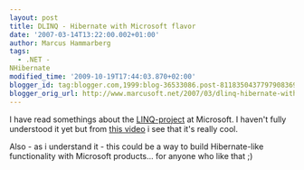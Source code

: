```yaml
---
layout: post
title: DLINQ - Hibernate with Microsoft flavor
date: '2007-03-14T13:22:00.002+01:00'
author: Marcus Hammarberg
tags:
  - .NET -
NHibernate
modified_time: '2009-10-19T17:44:03.870+02:00'
blogger_id: tag:blogger.com,1999:blog-36533086.post-8118350437797908369
blogger_orig_url: http://www.marcusoft.net/2007/03/dlinq-hibernate-with-microsoft-flavor.html
---
```


I have read somethings about the
[LINQ-project](http://msdn2.microsoft.com/en-us/netframework/aa904594.aspx)
at Microsoft. I haven't fully understood it yet but from [this
video](http://download.microsoft.com/download/4/7/0/4703eba2-78c4-4b09-8912-69f6c38d3a56/dlinq.wmv)
i see that it's really cool.

Also - as i understand it - this could be a way to build Hibernate-like
functionality with Microsoft products... for anyone who like that ;)
